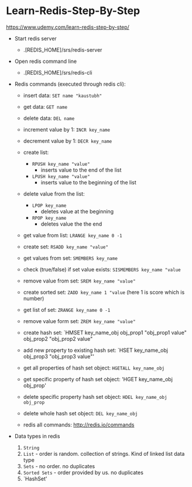# Learn-Redis-Step-By-Step

https://www.udemy.com/learn-redis-step-by-step/

- Start redis server
  - .[REDIS_HOME]/srs/redis-server

- Open redis command line
  - .[REDIS_HOME]/srs/redis-cli

- Redis commands (executed through redis cli):
  - insert data: `SET name "kaustubh"`
  - get data: `GET name`
  - delete data: `DEL name`
  - increment value by 1: `INCR key_name`
  - decrement value by 1: `DECR key_name`
  - create list: 
    - `RPUSH key_name "value"`
      - inserts value to the end of the list
    - `LPUSH key_name "value"`
      - inserts value to the beginning of the list
  - delete value from the list:
    - `LPOP key_name`
      - deletes value at the beginning
    - `RPOP key_name`
      - deletes value the the end
  - get value from list: `LRANGE key_name 0 -1`
  - create set: `RSADD key_name "value"`
  - get values from set: `SMEMBERS key_name`
  - check (true/false) if set value exists: `SISMEMBERS key_name "value`
  - remove value from set: `SREM key_name "value"`
  - create sorted set: `ZADD key_name 1 "value` (here 1 is score which is number)
  - get list of set: `ZRANGE key_name 0 -1`
  - remove value form set: `ZREM key_name "value"`
  - create hash set: `HMSET key_name_obj obj_prop1 "obj_prop1 value" obj_prop2 "obj_prop2 value"
  - add new property to existing hash set: `HSET key_name_obj obj_prop3 "obj_prop3 value"'
  - get all properties of hash set object: `HGETALL key_name_obj`
  - get specific property of hash set object: 'HGET key_name_obj obj_prop'
  - delete specific property hash set object: `HDEL key_name_obj obj_prop`
  - delete whole hash set object: `DEL key_name_obj`

  - redis all commands: http://redis.io/commands

- Data types in redis
  1. `String`
  2. `List` - order is random. collection of strings. Kind of linked list data type
  3. `Sets` - no order. no duplicates
  4. `Sorted Sets` - order provided by us. no duplicates
  5. `HashSet'